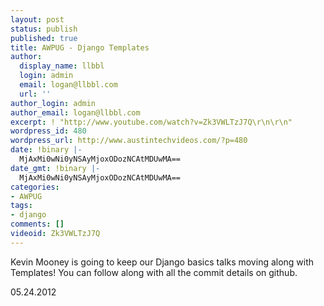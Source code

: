 ```yaml
---
layout: post
status: publish
published: true
title: AWPUG - Django Templates
author:
  display_name: llbbl
  login: admin
  email: logan@llbbl.com
  url: ''
author_login: admin
author_email: logan@llbbl.com
excerpt: ! "http://www.youtube.com/watch?v=Zk3VWLTzJ7Q\r\n\r\n"
wordpress_id: 480
wordpress_url: http://www.austintechvideos.com/?p=480
date: !binary |-
  MjAxMi0wNi0yNSAyMjoxODozNCAtMDUwMA==
date_gmt: !binary |-
  MjAxMi0wNi0yNSAyMjoxODozNCAtMDUwMA==
categories:
- AWPUG
tags:
- django
comments: []
videoid: Zk3VWLTzJ7Q
---
```

<p>Kevin Mooney is going to keep our Django basics talks moving along with Templates! You can follow along with all
the commit details on github.</p>
<p>05.24.2012</p>
